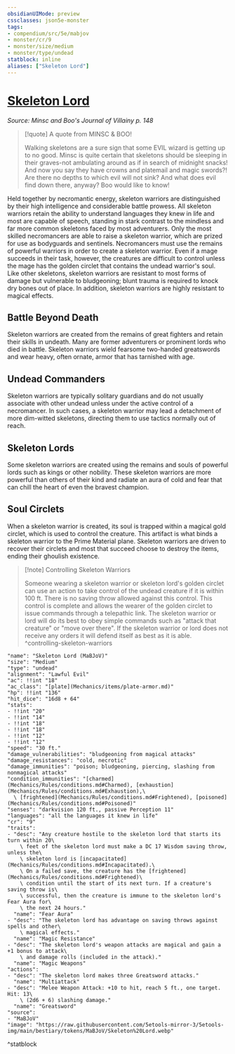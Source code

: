 ```yaml
---
obsidianUIMode: preview
cssclasses: json5e-monster
tags:
- compendium/src/5e/mabjov
- monster/cr/9
- monster/size/medium
- monster/type/undead
statblock: inline
aliases: ["Skeleton Lord"]
---
```

# [Skeleton Lord](Mechanics\bestiary\undead/skeleton-lord-mabjov.md)
*Source: Minsc and Boo's Journal of Villainy p. 148*  

> [!quote] A quote from MINSC & BOO!  
> 
> Walking skeletons are a sure sign that some EVIL wizard is getting up to no good. Minsc is quite certain that skeletons should be sleeping in their graves-not ambulating around as if in search of midnight snacks! And now you say they have crowns and platemail and magic swords?! Are there no depths to which evil will not sink? And what does evil find down there, anyway? Boo would like to know!

Held together by necromantic energy, skeleton warriors are distinguished by their high intelligence and considerable battle prowess. All skeleton warriors retain the ability to understand languages they knew in life and most are capable of speech, standing in stark contrast to the mindless and far more common skeletons faced by most adventurers. Only the most skilled necromancers are able to raise a skeleton warrior, which are prized for use as bodyguards and sentinels. Necromancers must use the remains of powerful warriors in order to create a skeleton warrior. Even if a mage succeeds in their task, however, the creatures are difficult to control unless the mage has the golden circlet that contains the undead warrior's soul. Like other skeletons, skeleton warriors are resistant to most forms of damage but vulnerable to bludgeoning; blunt trauma is required to knock dry bones out of place. In addition, skeleton warriors are highly resistant to magical effects.

## Battle Beyond Death

Skeleton warriors are created from the remains of great fighters and retain their skills in undeath. Many are former adventurers or prominent lords who died in battle. Skeleton warriors wield fearsome two-handed greatswords and wear heavy, often ornate, armor that has tarnished with age.

## Undead Commanders

Skeleton warriors are typically solitary guardians and do not usually associate with other undead unless under the active control of a necromancer. In such cases, a skeleton warrior may lead a detachment of more dim-witted skeletons, directing them to use tactics normally out of reach.

## Skeleton Lords

Some skeleton warriors are created using the remains and souls of powerful lords such as kings or other nobility. These skeleton warriors are more powerful than others of their kind and radiate an aura of cold and fear that can chill the heart of even the bravest champion.

## Soul Circlets

When a skeleton warrior is created, its soul is trapped within a magical gold circlet, which is used to control the creature. This artifact is what binds a skeleton warrior to the Prime Material plane. Skeleton warriors are driven to recover their circlets and most that succeed choose to destroy the items, ending their ghoulish existence.

> [!note] Controlling Skeleton Warriors
> 
> Someone wearing a skeleton warrior or skeleton lord's golden circlet can use an action to take control of the undead creature if it is within 100 ft. There is no saving throw allowed against this control. This control is complete and allows the wearer of the golden circlet to issue commands through a telepathic link. The skeleton warrior or lord will do its best to obey simple commands such as "attack that creature" or "move over there". If the skeleton warrior or lord does not receive any orders it will defend itself as best as it is able.
^controlling-skeleton-warriors

```statblock
"name": "Skeleton Lord (MaBJoV)"
"size": "Medium"
"type": "undead"
"alignment": "Lawful Evil"
"ac": !!int "18"
"ac_class": "[plate](Mechanics/items/plate-armor.md)"
"hp": !!int "136"
"hit_dice": "16d8 + 64"
"stats":
- !!int "20"
- !!int "14"
- !!int "18"
- !!int "18"
- !!int "12"
- !!int "12"
"speed": "30 ft."
"damage_vulnerabilities": "bludgeoning from magical attacks"
"damage_resistances": "cold, necrotic"
"damage_immunities": "poison; bludgeoning, piercing, slashing from nonmagical attacks"
"condition_immunities": "[charmed](Mechanics/Rules/conditions.md#Charmed), [exhaustion](Mechanics/Rules/conditions.md#Exhaustion),\
  \ [frightened](Mechanics/Rules/conditions.md#Frightened), [poisoned](Mechanics/Rules/conditions.md#Poisoned)"
"senses": "darkvision 120 ft., passive Perception 11"
"languages": "all the languages it knew in life"
"cr": "9"
"traits":
- "desc": "Any creature hostile to the skeleton lord that starts its turn within 20\
    \ feet of the skeleton lord must make a DC 17 Wisdom saving throw, unless the\
    \ skeleton lord is [incapacitated](Mechanics/Rules/conditions.md#Incapacitated).\
    \ On a failed save, the creature has the [frightened](Mechanics/Rules/conditions.md#Frightened)\
    \ condition until the start of its next turn. If a creature's saving throw is\
    \ successful, then the creature is immune to the skeleton lord's Fear Aura for\
    \ the next 24 hours."
  "name": "Fear Aura"
- "desc": "The skeleton lord has advantage on saving throws against spells and other\
    \ magical effects."
  "name": "Magic Resistance"
- "desc": "The skeleton lord's weapon attacks are magical and gain a +1 bonus to attack\
    \ and damage rolls (included in the attack)."
  "name": "Magic Weapons"
"actions":
- "desc": "The skeleton lord makes three Greatsword attacks."
  "name": "Multiattack"
- "desc": "Melee Weapon Attack: +10 to hit, reach 5 ft., one target. Hit: 13\
    \ (2d6 + 6) slashing damage."
  "name": "Greatsword"
"source":
- "MaBJoV"
"image": "https://raw.githubusercontent.com/5etools-mirror-3/5etools-img/main/bestiary/tokens/MaBJoV/Skeleton%20Lord.webp"
```
^statblock